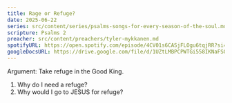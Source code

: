 ```yaml
---
title: Rage or Refuge?
date: 2025-06-22
series: src/content/series/psalms-songs-for-every-season-of-the-soul.md
scripture: Psalms 2
preacher: src/content/preachers/tyler-mykkanen.md
spotifyURL: https://open.spotify.com/episode/4CV01s6CASjFLOgu6tqjRR?si=X2Z3x6CkTr2nb18fMHbm0w
googleDocsURL: https://drive.google.com/file/d/1UZtLMBPCPWTGi558IKNaFSOOZUNpt-5s/view
---
```

Argument: Take refuge in the Good King.

1. Why do I need a refuge?
2. Why would I go to JESUS for refuge?
